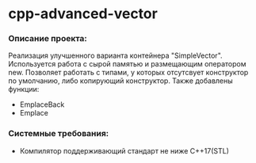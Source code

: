 # cpp-advanced-vector
### Описание проекта:
Реализация улучшенного варианта контейнера "SimpleVector". Используется работа с сырой памятью и размещающим оператором new.
Позволяет работать с типами, у которых отсутсвует конструктор по умолчанию, либо копирующий конструктор.
Также добавлены функции:
* EmplaceBack
* Emplace

### Системные требования:
* Компилятор поддерживающий стандарт не ниже C++17(STL)
